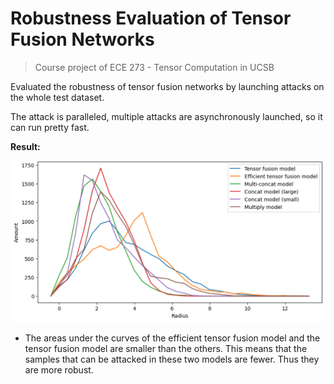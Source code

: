 # Robustness Evaluation of Tensor Fusion Networks

> Course project of ECE 273 - Tensor Computation in UCSB

Evaluated the robustness of tensor fusion networks by launching attacks on the whole test dataset.

The attack is paralleled, multiple attacks are asynchronously launched, so it can run pretty fast.

**Result:**

![](result.png)

* The areas under the curves of the efficient tensor fusion model and the tensor fusion model are smaller than the others. This means that the samples that can be attacked in these two models are fewer. Thus they are more robust.